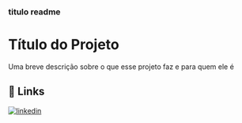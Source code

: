 ### titulo readme


# Título do Projeto

Uma breve descrição sobre o que esse projeto faz e para quem ele é


## 🔗 Links

[![linkedin](https://img.shields.io/badge/linkedin-0A66C2?style=for-the-badge&logo=linkedin&logoColor=white)](https://www.linkedin.com/in/lucas-debiase-9496b2269/)


